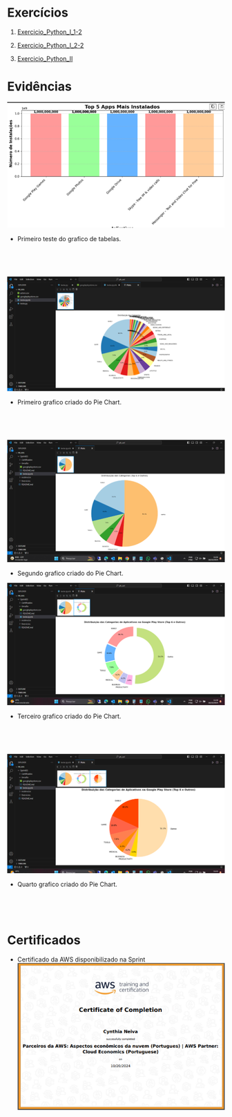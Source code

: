 
# Exercícios


1. [Exercicio_Python_I_1-2](Exercicios/Exercicio_Python_I_1-2)


2. [Exercicio_Python_I_2-2](Exercicios/Exercicio_Python_I_2-2)


3. [Exercicio_Python_II](Exercicios/Exercicio_Python_II)



# Evidências

![Evidencia 1](Evidencias/Primeiro_Teste.png)
* Primeiro teste do grafico de tabelas.
<br>
<br>
<br>

![Evidencia 2](Evidencias/Pie_Chart_1.png)
* Primeiro grafico criado do Pie Chart.
<br>
<br>
<br>

![Evidencia 3](Evidencias/Pie_Chart_2.png)
* Segundo grafico criado do Pie Chart.

![Evidencia 3](Evidencias/Pie_Chart_3.png)
* Terceiro grafico criado do Pie Chart.
<br>
<br>
<br>

![Evidencia 4](Evidencias/Pie_Chart_4.png)
* Quarto grafico criado do Pie Chart.
<br>
<br>
<br>

# Certificados

- Certificado da AWS disponibilizado na Sprint
![Curso Economia na Nuvem](Certificados/Economias_na_nuvem_AWS.png)


